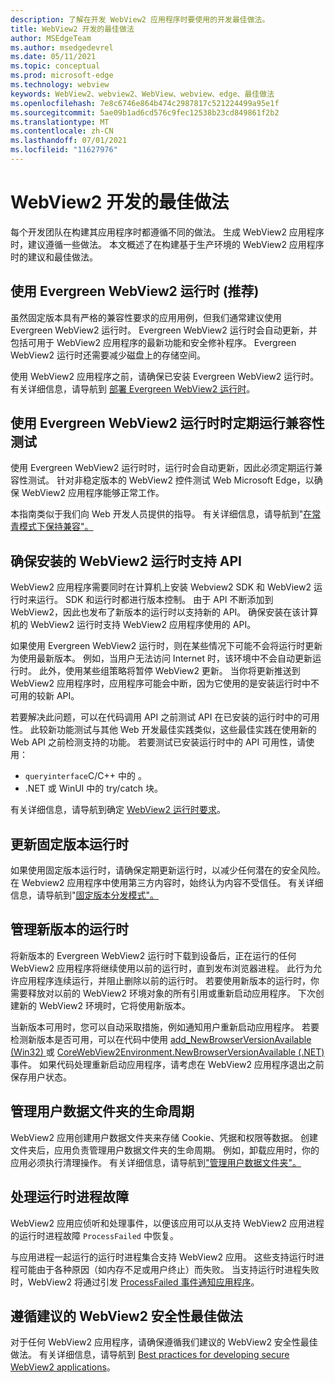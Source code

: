 ```yaml
---
description: 了解在开发 WebView2 应用程序时要使用的开发最佳做法。
title: WebView2 开发的最佳做法
author: MSEdgeTeam
ms.author: msedgedevrel
ms.date: 05/11/2021
ms.topic: conceptual
ms.prod: microsoft-edge
ms.technology: webview
keywords: WebView2、webview2、WebView、webview、edge、最佳做法
ms.openlocfilehash: 7e8c6746e864b474c2987817c521224499a95e1f
ms.sourcegitcommit: 5ae09b1ad6cd576c9fec12538b23cd849861f2b2
ms.translationtype: MT
ms.contentlocale: zh-CN
ms.lasthandoff: 07/01/2021
ms.locfileid: "11627976"
---
```

# <a name="webview2-development-best-practices"></a>WebView2 开发的最佳做法  

每个开发团队在构建其应用程序时都遵循不同的做法。 生成 WebView2 应用程序时，建议遵循一些做法。 本文概述了在构建基于生产环境的 WebView2 应用程序时的建议和最佳做法。

## <a name="use-evergreen-webview2-runtime-recommended"></a>使用 Evergreen WebView2 运行时 (推荐)   

虽然固定版本具有严格的兼容性要求的应用用例，但我们通常建议使用 Evergreen WebView2 运行时。  Evergreen WebView2 运行时会自动更新，并包括可用于 WebView2 应用程序的最新功能和安全修补程序。 Evergreen WebView2 运行时还需要减少磁盘上的存储空间。

使用 WebView2 应用程序之前，请确保已安装 Evergreen WebView2 运行时。  有关详细信息，请导航到 [部署 Evergreen WebView2 运行时][Webview2ConceptsDistributionDeployingEvergreenWebview2Runtime]。  

## <a name="run-compatibility-tests-regularly-when-using-the-evergreen-webview2-runtime"></a>使用 Evergreen WebView2 运行时时定期运行兼容性测试

使用 Evergreen WebView2 运行时时，运行时会自动更新，因此必须定期运行兼容性测试。 针对非稳定版本的 WebView2 控件测试 Web Microsoft Edge，以确保 WebView2 应用程序能够正常工作。

本指南类似于我们向 Web 开发人员提供的指导。 有关详细信息，请导航到"[在常青模式下保持兼容"。][Webview2ConceptsDistributionStayCompatibleEvergreenMode]

## <a name="ensure-apis-are-supported-by-the-installed-webview2-runtime"></a>确保安装的 WebView2 运行时支持 API

WebView2 应用程序需要同时在计算机上安装 Webview2 SDK 和 WebView2 运行时来运行。 SDK 和运行时都进行版本控制。 由于 API 不断添加到 WebView2，因此也发布了新版本的运行时以支持新的 API。 确保安装在该计算机的 WebView2 运行时支持 WebView2 应用程序使用的 API。 

如果使用 Evergreen WebView2 运行时，则在某些情况下可能不会将运行时更新为使用最新版本。 例如，当用户无法访问 Internet 时，该环境中不会自动更新运行时。 此外，使用某些组策略将暂停 WebView2 更新。 当你将更新推送到 WebView2 应用程序时，应用程序可能会中断，因为它使用的是安装运行时中不可用的较新 API。   
 
若要解决此问题，可以在代码调用 API 之前测试 API 在已安装的运行时中的可用性。 此较新功能测试与其他 Web 开发最佳实践类似，这些最佳实践在使用新的 Web API 之前检测支持的功能。 若要测试已安装运行时中的 API 可用性，请使用：  

*   `queryinterface`C/C++ 中的 。 
*   .NET 或 WinUI 中的 try/catch 块。 
    
有关详细信息，请导航到确定 [WebView2 运行时要求][Webview2ConceptsVersioningDetermineWebview2RuntimeRequirement]。  

## <a name="update-the-fixed-version-runtime"></a>更新固定版本运行时  

如果使用固定版本运行时，请确保定期更新运行时，以减少任何潜在的安全风险。 在 Webview2 应用程序中使用第三方内容时，始终认为内容不受信任。  有关详细信息，请导航到"[固定版本分发模式"。][Webview2ConceptsDistributionFixedVersionDistributionMode]  

## <a name="manage-new-versions-of-the-runtime"></a>管理新版本的运行时  

将新版本的 Evergreen WebView2 运行时下载到设备后，正在运行的任何 WebView2 应用程序将继续使用以前的运行时，直到发布浏览器进程。  此行为允许应用程序连续运行，并阻止删除以前的运行时。  若要使用新版本的运行时，你需要释放对以前的 WebView2 环境对象的所有引用或重新启动应用程序。  下次创建新的 WebView2 环境时，它将使用新版本。

当新版本可用时，您可以自动采取措施，例如通知用户重新启动应用程序。  若要检测新版本是否可用，可以在代码中使用 [add_NewBrowserVersionAvailable (Win32) ][Webview2ReferenceaddNewBrowserVersionAvailable] 或 [CoreWebView2Environment.NewBrowserVersionAvailable (.NET) ][Webview2ReferenceNewBrowserVersionAvailable] 事件。 如果代码处理重新启动应用程序，请考虑在 WebView2 应用程序退出之前保存用户状态。  

## <a name="manage-the-lifetime-of-the-user-data-folder"></a>管理用户数据文件夹的生命周期 
WebView2 应用创建用户数据文件夹来存储 Cookie、凭据和权限等数据。  创建文件夹后，应用负责管理用户数据文件夹的生命周期。  例如，卸载应用时，你的应用必须执行清理操作。  有关详细信息，请导航到["管理用户数据文件夹"。][Webview2ConceptsUserDataFolder]  

## <a name="handle-runtime-process-failures"></a>处理运行时进程故障
WebView2 应用应侦听和处理事件，以便该应用可以从支持 WebView2 应用进程的运行时进程故障 `ProcessFailed` 中恢复。

与应用进程一起运行的运行时进程集合支持 WebView2 应用。 这些支持运行时进程可能由于各种原因（如内存不足或用户终止）而失败。 当支持运行时进程失败时，WebView2 将通过引发 [ProcessFailed 事件通知应用程序][WebView2ProcessFailedEvent]。

## <a name="follow-recommended-webview2-security-best-practices"></a>遵循建议的 WebView2 安全性最佳做法 
对于任何 WebView2 应用程序，请确保遵循我们建议的 WebView2 安全性最佳做法。  有关详细信息，请导航到 [Best practices for developing secure WebView2 applications][Webview2ConceptsSecurity]。  

<!-- links -->  

[Webview2ConceptsDistributionDeployingEvergreenWebview2Runtime]: ../concepts/distribution.md#deploying-the-evergreen-webview2-runtime "部署 Evergreen WebView2 运行时 - 使用 WebView2 |Microsoft Docs"  
[Webview2ConceptsDistributionFixedVersionDistributionMode]: ../concepts/distribution.md#fixed-version-distribution-mode "固定版本分发模式 - 使用 WebView2 分发|Microsoft Docs"  
[Webview2ConceptsDistributionStayCompatibleEvergreenMode]: ../concepts/distribution.md#stay-compatible-in-evergreen-mode "在常青模式中保持兼容 - 使用 WebView2 模式分配|Microsoft Docs"  
[Webview2ConceptsSecurity]: ../concepts/security.md "开发安全 WebView2 应用程序应用程序的最佳实践|Microsoft Docs"  
[Webview2ConceptsUserDataFolder]: ../concepts/user-data-folder.md "管理用户数据文件夹|Microsoft Docs"  
[Webview2ConceptsVersioningDetermineWebview2RuntimeRequirement]: ../concepts/versioning.md#determine-webview2-runtime-requirement "确定 WebView2 运行时要求 - 了解 WebView2 SDK |Microsoft Docs"  
[Webview2GetStartedWin32]: ../get-started/win32.md "WebView2 |Microsoft Docs"  
[Webview2GetStartedWinforms]: ../get-started/winforms.md "Windows Forms | 中的 WebView2 入门Microsoft Docs"  
[Webview2GetStartedWinui]: ../get-started/winui.md "WinUI 3 预览版中的 WebView2 (入门) |Microsoft Docs"  
[Webview2GetStartedWpf]: ../get-started/wpf.md "WPF | 中的 WebView2 入门Microsoft Docs"  

[Webview2ReferenceaddNewBrowserVersionAvailable]: /microsoft-edge/webview2/reference/win32/icorewebview2environment#add_newbrowserversionavailable "add_NewBrowserVersionAvailable |Microsoft Docs"  

[Webview2ReferenceNewBrowserVersionAvailable]: /dotnet/api/microsoft.web.webview2.core.corewebview2environment.newbrowserversionavailable "CoreWebView2Environment.NewBrowserVersionAvailable 事件|Microsoft Docs"  
[WebView2ProcessFailedEvent]: /microsoft-edge/webview2/reference/win32/icorewebview2processfailedeventargs "ICoreWebView2ProcessFailedEventArgs |Microsoft Docs"  

